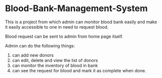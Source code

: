# Blood-Bank-Management-System

This is a project from which admin can monitor blood bank easily and make it easily accessible to one in need to request blood.

Blood request can be sent to admin from home page itself.

Admin can do the following things:
1. can add new donors
2. can edit, delete and view the list of donors
3. can monitor the inventory of blood in bank
4. can see the request for blood and mark it as complete when done.
